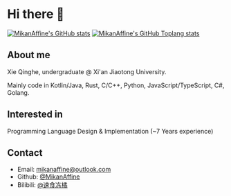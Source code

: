 # Hi there 👋

[![MikanAffine's GitHub stats](https://github-readme-stats.vercel.app/api?username=MikanAffine&show_icons=true&theme=radical)](https://github.com/MikanAffine)
[![MikanAffine's GitHub Toplang stats](https://github-readme-stats.vercel.app/api/top-langs/?username=MikanAffine&show_icons=true&theme=radical)](https://github.com/MikanAffine)

## About me
Xie Qinghe, undergraduate @ Xi'an Jiaotong University.

Mainly code in Kotlin/Java, Rust, C/C++, Python, JavaScript/TypeScript, C#, Golang.

## Interested in
Programming Language Design & Implementation (~7 Years experience)

## Contact
- Email: <mikanaffine@outlook.com>
- Github: [@MikanAffine](https://github.com/MikanAffine/) 
- Bilibili: [@速食冻橘](https://space.bilibili.com/65806374)
